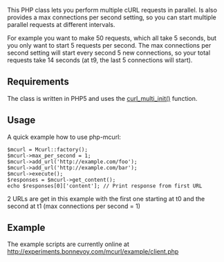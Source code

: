 This PHP class lets you perform multiple cURL requests in parallel. Is also provides a max connections per second setting, so you can start multiple parallel requests at different intervals.

For example you want to make 50 requests, which all take 5 seconds, but you only want to start 5 requests per second. The max connections per second setting will start every second 5 new connections, so your total requests take 14 seconds (at t9, the last 5 connections will start).

## Requirements
The class is written in PHP5 and uses the [curl_multi_init()](http://php.net/curl_multi_init) function.

## Usage
A quick example how to use php-mcurl:

    $mcurl = Mcurl::factory();
    $mcurl->max_per_second = 1;
    $mcurl->add_url('http://example.com/foo');
    $mcurl->add_url('http://example.com/bar');
    $mcurl->execute();
    $responses = $mcurl->get_content();
    echo $responses[0]['content']; // Print response from first URL

2 URLs are get in this example with the first one starting at t0 and the second at t1 (max connections per second = 1)

## Example
The example scripts are currently online at http://experiments.bonnevoy.com/mcurl/example/client.php